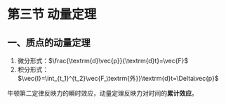 # 第三节 动量定理

## 一、质点的动量定理

1. 微分形式：$\frac{\textrm{d}\vec{p}}{\textrm{d}t}=\vec{F}$
2. 积分形式：$\vec{I}=\int_{t_1}^{t_2}\vec{F_\textrm{外}}\textrm{d}t=\Delta\vec{p}$

牛顿第二定律反映力的瞬时效应，动量定理反映力对时间的**累计效应**。
